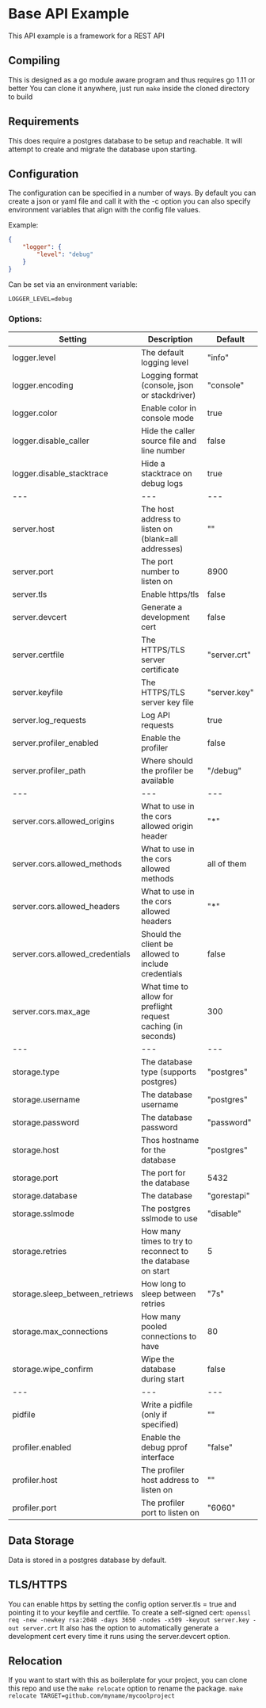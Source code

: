 # Base API Example

This API example is a framework for a REST API

## Compiling
This is designed as a go module aware program and thus requires go 1.11 or better
You can clone it anywhere, just run `make` inside the cloned directory to build

## Requirements
This does require a postgres database to be setup and reachable. It will attempt to create and migrate the database upon starting.

## Configuration
The configuration can be specified in a number of ways. By default you can create a json or yaml file and call it with the -c option
you can also specify environment variables that align with the config file values.

Example:
```json
{
	"logger": {
        "level": "debug"
	}
}
```
Can be set via an environment variable:
```
LOGGER_LEVEL=debug
```

### Options:
| Setting                         | Description                                                   | Default      |
| ------------------------------- | ------------------------------------------------------------- | ------------ |
| logger.level                    | The default logging level                                     | "info"       |
| logger.encoding                 | Logging format (console, json or stackdriver)                 | "console"    |
| logger.color                    | Enable color in console mode                                  | true         |
| logger.disable_caller           | Hide the caller source file and line number                   | false        |
| logger.disable_stacktrace       | Hide a stacktrace on debug logs                               | true         |
| ---                             | ---                                                           | ---          |
| server.host                     | The host address to listen on (blank=all addresses)           | ""           |
| server.port                     | The port number to listen on                                  | 8900         |
| server.tls                      | Enable https/tls                                              | false        |
| server.devcert                  | Generate a development cert                                   | false        |
| server.certfile                 | The HTTPS/TLS server certificate                              | "server.crt" |
| server.keyfile                  | The HTTPS/TLS server key file                                 | "server.key" |
| server.log_requests             | Log API requests                                              | true         |
| server.profiler_enabled         | Enable the profiler                                           | false        |
| server.profiler_path            | Where should the profiler be available                        | "/debug"     |
| ---                             | ---                                                           | ---          |
| server.cors.allowed_origins     | What to use in the cors allowed origin header                 | "*"          |
| server.cors.allowed_methods     | What to use in the cors allowed methods                       | all of them  |
| server.cors.allowed_headers     | What to use in the cors allowed headers                       | "*"          |
| server.cors.allowed_credentials | Should the client be allowed to include credentials           | false        |
| server.cors.max_age             | What time to allow for preflight request caching (in seconds) | 300          |
| ---                             | ---                                                           | ---          |
| storage.type                    | The database type (supports postgres)                         | "postgres"   |
| storage.username                | The database username                                         | "postgres"   |
| storage.password                | The database password                                         | "password"   |
| storage.host                    | Thos hostname for the database                                | "postgres"   |
| storage.port                    | The port for the database                                     | 5432         |
| storage.database                | The database                                                  | "gorestapi"  |
| storage.sslmode                 | The postgres sslmode to use                                   | "disable"    |
| storage.retries                 | How many times to try to reconnect to the database on start   | 5            |
| storage.sleep_between_retriews  | How long to sleep between retries                             | "7s"         |
| storage.max_connections         | How many pooled connections to have                           | 80           |
| storage.wipe_confirm            | Wipe the database during start                                | false        |
| ---                             | ---                                                           | ---          |
| pidfile                         | Write a pidfile (only if specified)                           | ""           |
| profiler.enabled                | Enable the debug pprof interface                              | "false"      |
| profiler.host                   | The profiler host address to listen on                        | ""           |
| profiler.port                   | The profiler port to listen on                                | "6060"       |


## Data Storage
Data is stored in a postgres database by default.

## TLS/HTTPS
You can enable https by setting the config option server.tls = true and pointing it to your keyfile and certfile.
To create a self-signed cert: `openssl req -new -newkey rsa:2048 -days 3650 -nodes -x509 -keyout server.key -out server.crt`
It also has the option to automatically generate a development cert every time it runs using the server.devcert option.

## Relocation
If you want to start with this as boilerplate for your project, you can clone this repo and use the `make relocate` option to rename the package.
`make relocate TARGET=github.com/myname/mycoolproject`
